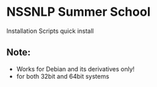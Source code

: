 # NSSNLP Summer School

Installation Scripts quick install

## Note:
* Works for Debian and its derivatives only!
* for both 32bit and 64bit systems

